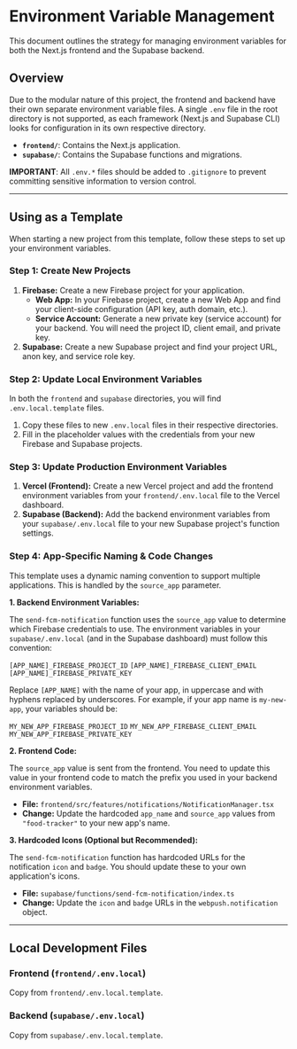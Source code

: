 # Environment Variable Management

This document outlines the strategy for managing environment variables for both the Next.js frontend and the Supabase backend.

## Overview

Due to the modular nature of this project, the frontend and backend have their own separate environment variable files. A single `.env` file in the root directory is not supported, as each framework (Next.js and Supabase CLI) looks for configuration in its own respective directory.

- **`frontend/`**: Contains the Next.js application.
- **`supabase/`**: Contains the Supabase functions and migrations.

**IMPORTANT**: All `.env.*` files should be added to `.gitignore` to prevent committing sensitive information to version control.

---

## Using as a Template

When starting a new project from this template, follow these steps to set up your environment variables.

### Step 1: Create New Projects

1.  **Firebase:** Create a new Firebase project for your application.
    *   **Web App:** In your Firebase project, create a new Web App and find your client-side configuration (API key, auth domain, etc.).
    *   **Service Account:** Generate a new private key (service account) for your backend. You will need the project ID, client email, and private key.
2.  **Supabase:** Create a new Supabase project and find your project URL, anon key, and service role key.

### Step 2: Update Local Environment Variables

In both the `frontend` and `supabase` directories, you will find `.env.local.template` files. 

1.  Copy these files to new `.env.local` files in their respective directories.
2.  Fill in the placeholder values with the credentials from your new Firebase and Supabase projects.

### Step 3: Update Production Environment Variables

1.  **Vercel (Frontend):** Create a new Vercel project and add the frontend environment variables from your `frontend/.env.local` file to the Vercel dashboard.
2.  **Supabase (Backend):** Add the backend environment variables from your `supabase/.env.local` file to your new Supabase project's function settings.

### Step 4: App-Specific Naming & Code Changes

This template uses a dynamic naming convention to support multiple applications. This is handled by the `source_app` parameter.

**1. Backend Environment Variables:**

The `send-fcm-notification` function uses the `source_app` value to determine which Firebase credentials to use. The environment variables in your `supabase/.env.local` (and in the Supabase dashboard) must follow this convention:

`[APP_NAME]_FIREBASE_PROJECT_ID`
`[APP_NAME]_FIREBASE_CLIENT_EMAIL`
`[APP_NAME]_FIREBASE_PRIVATE_KEY`

Replace `[APP_NAME]` with the name of your app, in uppercase and with hyphens replaced by underscores. For example, if your app name is `my-new-app`, your variables should be:

`MY_NEW_APP_FIREBASE_PROJECT_ID`
`MY_NEW_APP_FIREBASE_CLIENT_EMAIL`
`MY_NEW_APP_FIREBASE_PRIVATE_KEY`

**2. Frontend Code:**

The `source_app` value is sent from the frontend. You need to update this value in your frontend code to match the prefix you used in your backend environment variables.

-   **File:** `frontend/src/features/notifications/NotificationManager.tsx`
-   **Change:** Update the hardcoded `app_name` and `source_app` values from `"food-tracker"` to your new app's name.

**3. Hardcoded Icons (Optional but Recommended):**

The `send-fcm-notification` function has hardcoded URLs for the notification `icon` and `badge`. You should update these to your own application's icons.

-   **File:** `supabase/functions/send-fcm-notification/index.ts`
-   **Change:** Update the `icon` and `badge` URLs in the `webpush.notification` object.

---

## Local Development Files

### Frontend (`frontend/.env.local`)

Copy from `frontend/.env.local.template`.

### Backend (`supabase/.env.local`)

Copy from `supabase/.env.local.template`.